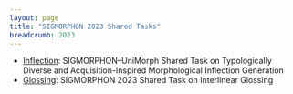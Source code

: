 ```yaml
---
layout: page
title: "SIGMORPHON 2023 Shared Tasks"
breadcrumb: 2023
---
```


- [Inflection](https://github.com/sigmorphon/2023InflectionST): SIGMORPHON–UniMorph Shared Task on Typologically Diverse and Acquisition-Inspired Morphological Inflection Generation
- [Glossing](https://github.com/sigmorphon/2023GlossingST): SIGMORPHON 2023 Shared Task on Interlinear Glossing

